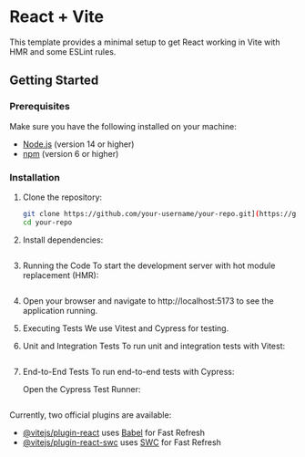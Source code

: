 # React + Vite

This template provides a minimal setup to get React working in Vite with HMR and some ESLint rules.

## Getting Started

### Prerequisites

Make sure you have the following installed on your machine:

- [Node.js](https://nodejs.org/) (version 14 or higher)
- [npm](https://www.npmjs.com/) (version 6 or higher)

### Installation

1. Clone the repository:

   ```sh
   git clone https://github.com/your-username/your-repo.git](https://github.com/KamalPatra/nyt-xische.git
   cd your-repo
   ```

2. Install dependencies:

   ```npm install
   ```

4. Running the Code
   To start the development server with hot module replacement (HMR):
   ```npm run dev
   ```

5. Open your browser and navigate to http://localhost:5173 to see the application running.

6. Executing Tests
   We use Vitest and Cypress for testing.

7. Unit and Integration Tests
   To run unit and integration tests with Vitest:
   ```npm run test
   ```

8. End-to-End Tests
   To run end-to-end tests with Cypress:

   Open the Cypress Test Runner:
   ```npx cypress open
   ```

Currently, two official plugins are available:

- [@vitejs/plugin-react](https://github.com/vitejs/vite-plugin-react/blob/main/packages/plugin-react/README.md) uses [Babel](https://babeljs.io/) for Fast Refresh
- [@vitejs/plugin-react-swc](https://github.com/vitejs/vite-plugin-react-swc) uses [SWC](https://swc.rs/) for Fast Refresh
